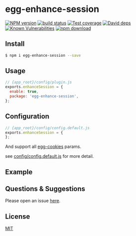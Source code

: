 # egg-enhance-session

[![NPM version][npm-image]][npm-url]
[![build status][travis-image]][travis-url]
[![Test coverage][codecov-image]][codecov-url]
[![David deps][david-image]][david-url]
[![Known Vulnerabilities][snyk-image]][snyk-url]
[![npm download][download-image]][download-url]

[npm-image]: https://img.shields.io/npm/v/egg-enhance-session.svg?style=flat-square
[npm-url]: https://npmjs.org/package/egg-enhance-session
[travis-image]: https://img.shields.io/travis/eggjs/egg-enhance-session.svg?style=flat-square
[travis-url]: https://travis-ci.org/eggjs/egg-enhance-session
[codecov-image]: https://img.shields.io/codecov/c/github/eggjs/egg-enhance-session.svg?style=flat-square
[codecov-url]: https://codecov.io/github/eggjs/egg-enhance-session?branch=master
[david-image]: https://img.shields.io/david/eggjs/egg-enhance-session.svg?style=flat-square
[david-url]: https://david-dm.org/eggjs/egg-enhance-session
[snyk-image]: https://snyk.io/test/npm/egg-enhance-session/badge.svg?style=flat-square
[snyk-url]: https://snyk.io/test/npm/egg-enhance-session
[download-image]: https://img.shields.io/npm/dm/egg-enhance-session.svg?style=flat-square
[download-url]: https://npmjs.org/package/egg-enhance-session

<!--
Description here.
-->

## Install

```bash
$ npm i egg-enhance-session --save
```

## Usage

```js
// {app_root}/config/plugin.js
exports.enhanceSession = {
  enable: true,
  package: 'egg-enhance-session',
};
```

## Configuration

```js
// {app_root}/config/config.default.js
exports.enhanceSession = {
};
```
And support all [egg-cookies](https://github.com/eggjs/egg-cookies/blob/master/README.zh-CN.md) params.

see [config/config.default.js](config/config.default.js) for more detail.

## Example

<!-- example here -->

## Questions & Suggestions

Please open an issue [here](https://github.com/xxmyjk/egg-enhance-session/issues).

## License

[MIT](LICENSE)
